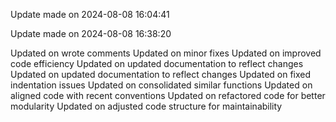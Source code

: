 
Update made on 2024-08-08 16:04:41

Update made on 2024-08-08 16:38:20

Updated on wrote comments
Updated on minor fixes
Updated on improved code efficiency
Updated on updated documentation to reflect changes
Updated on updated documentation to reflect changes
Updated on fixed indentation issues
Updated on consolidated similar functions
Updated on aligned code with recent conventions
Updated on refactored code for better modularity
Updated on adjusted code structure for maintainability